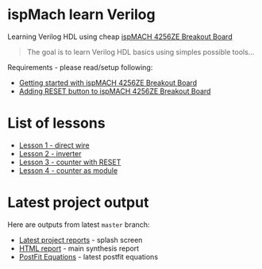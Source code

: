 # ispMach learn Verilog

Learning Verilog HDL using cheap [ispMACH 4256ZE Breakout Board][]

> The goal is to learn Verilog HDL basics using simples possible tools...

Requirements - please read/setup following:
* [Getting started with ispMACH 4256ZE Breakout Board][]
* [Adding RESET button to ispMACH 4256ZE Breakout Board][]

# List of lessons

* [Lesson 1 - direct wire]
* [Lesson 2 - inverter]
* [Lesson 3 - counter with RESET]
* [Lesson 4 - counter as module]

# Latest project output
Here are outputs from latest `master` branch:
* [Latest project reports]  - splash screen
* [HTML report] - main synthesis report 
* [PostFit Equations] - latest postfit equations

[ispMACH 4256ZE Breakout Board]: http://www.latticesemi.com/Products/DevelopmentBoardsAndKits/ispMACH4256ZEBreakoutBoard.aspx
[Getting started with ispMACH 4256ZE Breakout Board]: https://github.com/hpaluch/hpaluch.github.io/wiki/Getting-started-with-ispMACH-4256ZE-Breakout-Board
[Adding RESET button to ispMACH 4256ZE Breakout Board]: https://github.com/hpaluch/hpaluch.github.io/wiki/Adding-RESET-button-to-ispMACH-4256ZE-Breakout-Board
[Latest project reports]: https://hpaluch.github.io/ispMach-learn-verilog/
[HTML report]: https://hpaluch.github.io/ispMach-learn-verilog/bb_learn.html
[JEDEC]: https://hpaluch.github.io/ispMach-learn-verilog/bb_learn.jed
[PostFit Equations]:https://hpaluch.github.io/ispMach-learn-verilog/bb_learn_rpt.html#PostFit_Equations
[Lesson 1 - direct wire]: https://github.com/hpaluch/ispMach-learn-verilog/tree/b-lesson1-direct-wire
[Lesson 2 - inverter]: https://github.com/hpaluch/ispMach-learn-verilog/tree/b-lesson2-invert
[Lesson 3 - counter with RESET]:  https://github.com/hpaluch/ispMach-learn-verilog/tree/b-lesson3-counter-w-rst
[Lesson 4 - counter as module]: https://github.com/hpaluch/ispMach-learn-verilog/tree/b-lesson4-counter-module
  